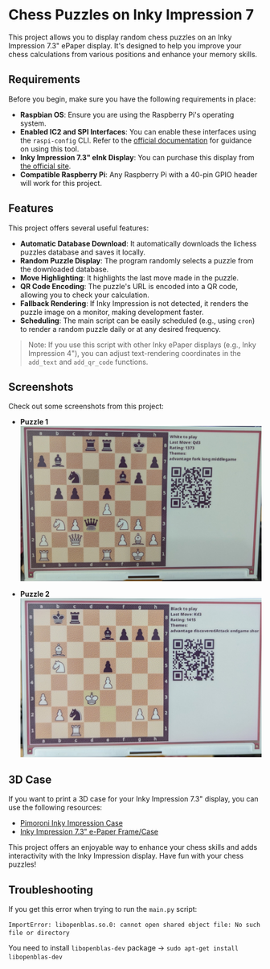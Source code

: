 # Chess Puzzles on Inky Impression 7

This project allows you to display random chess puzzles on an Inky Impression 7.3" ePaper display. It's designed to help you improve your chess calculations from various positions and enhance your memory skills.

## Requirements
Before you begin, make sure you have the following requirements in place:

- **Raspbian OS**: Ensure you are using the Raspberry Pi's operating system.
- **Enabled IC2 and SPI Interfaces**: You can enable these interfaces using the `raspi-config` CLI. Refer to the [official documentation](https://www.raspberrypi.com/documentation/computers/configuration.html) for guidance on using this tool.
- **Inky Impression 7.3" eInk Display**: You can purchase this display from [the official site](https://shop.pimoroni.com/products/inky-impression-7-3?variant=40512683376723).
- **Compatible Raspberry Pi**: Any Raspberry Pi with a 40-pin GPIO header will work for this project.

## Features
This project offers several useful features:

- **Automatic Database Download**: It automatically downloads the lichess puzzles database and saves it locally.
- **Random Puzzle Display**: The program randomly selects a puzzle from the downloaded database.
- **Move Highlighting**: It highlights the last move made in the puzzle.
- **QR Code Encoding**: The puzzle's URL is encoded into a QR code, allowing you to check your calculation.
- **Fallback Rendering**: If Inky Impression is not detected, it renders the puzzle image on a monitor, making development faster.
- **Scheduling**: The main script can be easily scheduled (e.g., using `cron`) to render a random puzzle daily or at any desired frequency.

> Note: If you use this script with other Inky ePaper displays (e.g., Inky Impression 4"), you can adjust text-rendering coordinates in the `add_text` and `add_qr_code` functions.

## Screenshots
Check out some screenshots from this project:

- **Puzzle 1**
  ![Puzzle 1](./screenshots/puzzle1.jpg)
  
- **Puzzle 2**
  ![Puzzle 2](./screenshots/puzzle2.jpg)

## 3D Case
If you want to print a 3D case for your Inky Impression 7.3" display, you can use the following resources:

- [Pimoroni Inky Impression Case](https://www.printables.com/en/model/51765-pimoroni-inky-impression-case)
- [Inky Impression 7.3" e-Paper Frame/Case](https://www.printables.com/en/model/585713-inky-impression-73-e-paper-framecase)

This project offers an enjoyable way to enhance your chess skills and adds interactivity with the Inky Impression display. Have fun with your chess puzzles!

## Troubleshooting

If you get this error when trying to run the `main.py` script:

```log
ImportError: libopenblas.so.0: cannot open shared object file: No such file or directory
```
You need to install `libopenblas-dev` package -> `sudo apt-get install libopenblas-dev`